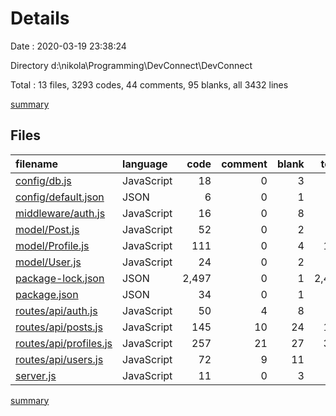 # Details

Date : 2020-03-19 23:38:24

Directory d:\nikola\Programming\DevConnect\DevConnect

Total : 13 files,  3293 codes, 44 comments, 95 blanks, all 3432 lines

[summary](results.md)

## Files
| filename | language | code | comment | blank | total |
| :--- | :--- | ---: | ---: | ---: | ---: |
| [config/db.js](/config/db.js) | JavaScript | 18 | 0 | 3 | 21 |
| [config/default.json](/config/default.json) | JSON | 6 | 0 | 1 | 7 |
| [middleware/auth.js](/middleware/auth.js) | JavaScript | 16 | 0 | 8 | 24 |
| [model/Post.js](/model/Post.js) | JavaScript | 52 | 0 | 2 | 54 |
| [model/Profile.js](/model/Profile.js) | JavaScript | 111 | 0 | 4 | 115 |
| [model/User.js](/model/User.js) | JavaScript | 24 | 0 | 2 | 26 |
| [package-lock.json](/package-lock.json) | JSON | 2,497 | 0 | 1 | 2,498 |
| [package.json](/package.json) | JSON | 34 | 0 | 1 | 35 |
| [routes/api/auth.js](/routes/api/auth.js) | JavaScript | 50 | 4 | 8 | 62 |
| [routes/api/posts.js](/routes/api/posts.js) | JavaScript | 145 | 10 | 24 | 179 |
| [routes/api/profiles.js](/routes/api/profiles.js) | JavaScript | 257 | 21 | 27 | 305 |
| [routes/api/users.js](/routes/api/users.js) | JavaScript | 72 | 9 | 11 | 92 |
| [server.js](/server.js) | JavaScript | 11 | 0 | 3 | 14 |

[summary](results.md)